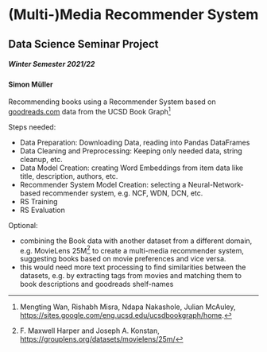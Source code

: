 # (Multi-)Media Recommender System
## Data Science Seminar Project
##### Winter Semester 2021/22
#### Simon Müller


Recommending books using a Recommender System based on [goodreads.com](https://www.goodreads.com/) data from the UCSD Book Graph[^fn1]

Steps needed:
- Data Preparation: Downloading Data, reading into Pandas DataFrames
- Data Cleaning and Preprocessing: Keeping only needed data, string cleanup, etc.
- Data Model Creation: creating Word Embeddings from item data like title, description, authors, etc.
- Recommender System Model Creation: selecting a Neural-Network-based recommender system, e.g. NCF, WDN, DCN, etc.
- RS Training
- RS Evaluation

Optional:
- combining the Book data with another dataset from a different domain, e.g. MovieLens 25M[^fn2] to create a multi-media recommender system, suggesting books based on movie preferences and vice versa.
- this would need more text processing to find similarities between the datasets, e.g. by extracting tags from movies and matching them to book descriptions and goodreads shelf-names


[^fn1]: Mengting Wan, Rishabh Misra, Ndapa Nakashole, Julian McAuley, https://sites.google.com/eng.ucsd.edu/ucsdbookgraph/home.
[^fn2]: F. Maxwell Harper and Joseph A. Konstan, https://grouplens.org/datasets/movielens/25m/
